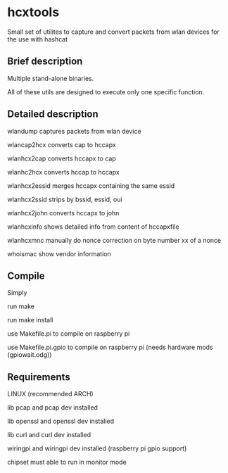 hcxtools
==============

Small set of utilites to capture and convert packets from wlan devices
for the use with hashcat

Brief description
--------------

Multiple stand-alone binaries.

All of these utils are designed to execute only one specific function.


Detailed description
--------------

wlandump      captures packets from wlan device

wlancap2hcx   converts cap to hccapx

wlanhcx2cap   converts hccapx to cap

wlanhc2hcx    converts hccap to hccapx

wlanhcx2essid merges hccapx containing the same essid

wlanhcx2ssid  strips by bssid, essid, oui

wlanhcx2john  converts hccapx to john

wlanhcxinfo   shows detailed info from content of hccapxfile

wlanhcxmnc    manually do nonce correction on byte number xx of a nonce 

whoismac      show vendor information


Compile
--------------

Simply

run make

run make install

use Makefile.pi to compile on raspberry pi

use Makefile.pi.gpio to compile on raspberry pi (needs hardware mods (gpiowait.odg))


Requirements
--------------

LINUX (‎recommended ARCH)

lib pcap and pcap dev installed

lib openssl and openssl dev installed

lib curl and curl dev installed

wiringpi and wiringpi dev installed (raspberry pi gpio support)

chipset must able to run in monitor mode

